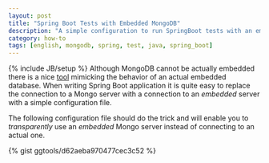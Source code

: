 ```yaml
---
layout: post
title: "Spring Boot Tests with Embedded MongoDB"
description: "A simple configuration to run SpringBoot tests with an embedded MongoDB server"
category: how-to
tags: [english, mongodb, spring, test, java, spring_boot]
---
```

{% include JB/setup %}
Although MongoDB cannot be actually embedded there is a nice [tool](https://github.com/flapdoodle-oss/de.flapdoodle.embed.mongo) mimicking the behavior of an actual embedded database. When writing Spring Boot application it is quite easy to replace the connection to a Mongo server with a connection to an *embedded* server with a simple configuration file.

<!--more-->
The following configuration file should do the trick and will enable you to *transparently* use an *embedded* Mongo server instead of connecting to an actual one.

{% gist ggtools/d62aeba970477cec3c52 %}
